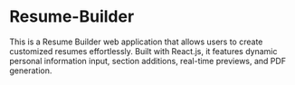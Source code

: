 # Resume-Builder
This is a Resume Builder web application that allows users to create customized resumes effortlessly. Built with React.js, it features dynamic personal information input, section additions, real-time previews, and PDF generation.
